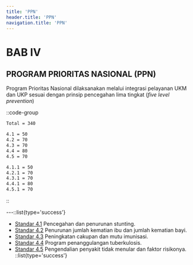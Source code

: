```yaml
---
title: 'PPN'
header.title: 'PPN'
navigation.title: 'PPN'
---
```

# BAB IV 
## PROGRAM PRIORITAS NASIONAL (PPN)
Program Prioritas Nasional dilaksanakan melalui integrasi pelayanan UKM dan UKP sesuai dengan prinsip pencegahan lima tingkat (*five level prevention*) 

::code-group
```bash [Nilai]
Total = 340
```
```bash [Standar]
4.1 = 50
4.2 = 70
4.3 = 70 
4.4 = 80 
4.5 = 70 
```
```bash [Kriteria]
4.1.1 = 50
4.2.1 = 70
4.3.1 = 70
4.4.1 = 80
4.5.1 = 70
```
::

---::list{type='success'}
- [Standar 4.1](/4/1) Pencegahan dan penurunan stunting. 
- [Standar 4.2](/4/2) Penurunan jumlah kematian ibu dan jumlah kematian bayi. 
- [Standar 4.3](/4/3) Peningkatan cakupan dan mutu imunisasi. 
- [Standar 4.4](/4/4) Program penanggulangan tuberkulosis. 
- [Standar 4.5](/4/5) Pengendalian penyakit tidak menular dan faktor risikonya. 
::list{type='success'}
